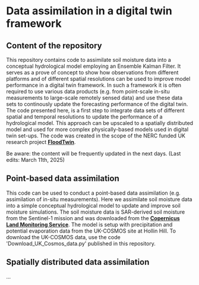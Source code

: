 # Data assimilation in a digital twin framework
## Content of the repository
This repository contains code to assimilate soil moisture data into a conceptual hydrological model employing an Ensemble Kalman Filter.
It serves as a prove of concept to show how observations from different platforms and of different spatial resolutions can be used to improve model performance in a digital twin framework. In such a framework it is often required to use various data products (e.g. from point-scale in-situ measurements to large-scale remotely sensed data) and use these data sets to continously update the forecasting performance of the digital twin. The code presented here, is a first step to integrate data sets of different spatial and temporal resolutions to update the performance of a hydrological model. This approach can be upscaled to a spatially distributed model and used for more complex physically-based models used in digital twin set-ups. The code was created in the scope of the NERC funded UK research project [**FloodTwin**](https://www.hull.ac.uk/work-with-us/more/media-centre/news/2024/innovative-digital-twin-project-will-transform-flooding-forecasting-and-decision-making).


Be aware: the content will be frequently updated in the next days. (Last edits: March 11th, 2025)

## Point-based data assimilation
This code can be used to conduct a point-based data assimilation (e.g. assimilation of in-situ measurements). Here we assimilate soil moisture data into a simple conceptual hydrological model to update and improve soil moisture simulations. The soil moisture data is SAR-derived soil moisture from the Sentinel-1 mission and was downloaded from the [**Copernicus Land Monitoring Service**](https://land.copernicus.eu/en/products/soil-moisture/daily-surface-soil-moisture-v1.0).
The model is setup with precipitation and potential evaporation data from the UK-COSMOS site at Hollin Hill. 
To download the UK-COSMOS data, use the code 'Download_UK_Cosmos_data.py' published in this repository.

## Spatially distributed data assimilation
...

